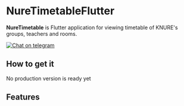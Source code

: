 # NureTimetableFlutter
**NureTimetable** is Flutter application for viewing timetable of KNURE's groups, teachers and rooms.

[![Chat on telegram](https://img.shields.io/badge/chat-on%20telegram-blue)](https://t.me/nuretimetable_group)

## How to get it
No production version is ready yet

## Features


